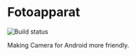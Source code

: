 # Fotoapparat

![Build status](https://travis-ci.org/Fotoapparat/Fotoapparat.svg?branch=master)

Making Camera for Android more friendly.

